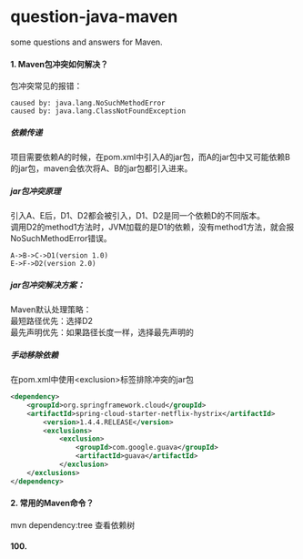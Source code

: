 # question-java-maven
some questions and answers for Maven.

#### 1. Maven包冲突如何解决？
包冲突常见的报错：
```
caused by: java.lang.NoSuchMethodError
caused by: java.lang.ClassNotFoundException
```
##### 依赖传递
项目需要依赖A的时候，在pom.xml中引入A的jar包，而A的jar包中又可能依赖B的jar包，maven会依次将A、B的jar包都引入进来。

##### jar包冲突原理
引入A、E后，D1、D2都会被引入，D1、D2是同一个依赖D的不同版本。<br>
调用D2的method1方法时，JVM加载的是D1的依赖，没有method1方法，就会报NoSuchMethodError错误。
```
A->B->C->D1(version 1.0)
E->F->D2(version 2.0)
```

##### jar包冲突解决方案：
Maven默认处理策略：<br>
最短路径优先：选择D2<br>
最先声明优先：如果路径长度一样，选择最先声明的<br>

##### 手动移除依赖
在pom.xml中使用\<exclusion>标签排除冲突的jar包
```xml
<dependency>
    <groupId>org.springframework.cloud</groupId>
    <artifactId>spring-cloud-starter-netflix-hystrix</artifactId>
        <version>1.4.4.RELEASE</version>
        <exclusions>
            <exclusion>
                <groupId>com.google.guava</groupId>
                <artifactId>guava</artifactId>
            </exclusion>
    </exclusions>
</dependency>
```

#### 2. 常用的Maven命令？
mvn dependency:tree 查看依赖树


#### 100.
